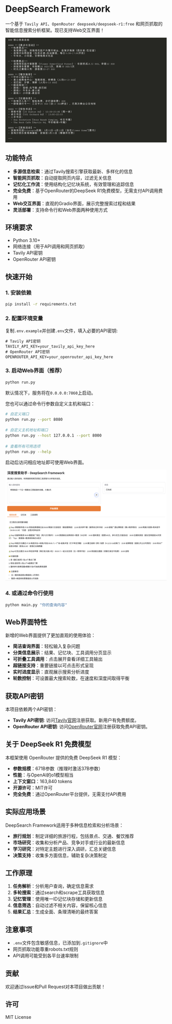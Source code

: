 # DeepSearch Framework

一个基于 `Tavily API`、`OpenRouter deepseek/deepseek-r1:free` 和网页抓取的智能信息搜索分析框架。现已支持Web交互界面！

![示例](./snapshot.jpg)

## 功能特点

- **多源信息检索**：通过Tavily搜索引擎获取最新、多样化的信息
- **智能网页抓取**：自动提取网页内容，过滤无关信息
- **记忆化工作流**：使用结构化记忆块系统，有效管理和追踪信息
- **完全免费**：基于OpenRouter的DeepSeek R1免费模型，无需支付API调用费用
- **Web交互界面**：直观的Gradio界面，展示完整搜索过程和结果
- **灵活部署**：支持命令行和Web界面两种使用方式

## 环境要求

- Python 3.10+
- 网络连接（用于API调用和网页抓取）
- Tavily API密钥
- OpenRouter API密钥

## 快速开始

### 1. 安装依赖

```bash
pip install -r requirements.txt
```

### 2. 配置环境变量

复制`.env.example`并创建`.env`文件，填入必要的API密钥:

```
# Tavily API密钥
TAVILY_API_KEY=your_tavily_api_key_here
# OpenRouter API密钥
OPENROUTER_API_KEY=your_openrouter_api_key_here
```

### 3. 启动Web界面（推荐）

```bash
python run.py
```

默认情况下，服务将在`0.0.0.0:7860`上启动。

您也可以通过命令行参数自定义主机和端口：

```bash
# 自定义端口
python run.py --port 8080

# 自定义主机地址和端口
python run.py --host 127.0.0.1 --port 8000

# 查看所有可用选项
python run.py --help
```

启动后访问相应地址即可使用Web界面。

![示例](./screenshot.png)

### 4. 或通过命令行使用

```bash
python main.py "你的查询内容"
```

## Web界面特性

新增的Web界面提供了更加直观的使用体验：

- **简洁查询界面**：轻松输入复杂问题
- **分类信息展示**：结果、记忆块、工具调用分页显示
- **可折叠工具调用**：点击展开查看详细工具输出
- **超链接支持**：重要链接以可点击形式呈现
- **实时进度显示**：直观展示搜索分析进度
- **轮数控制**：可设置最大搜索轮数，在速度和深度间取得平衡

## 获取API密钥

本项目依赖两个API密钥：

- **Tavily API密钥**: 访问[Tavily官网](https://tavily.com/)注册获取。新用户有免费额度。
- **OpenRouter API密钥**: 访问[OpenRouter官网](https://openrouter.ai/)注册获取免费API密钥。

## 关于 DeepSeek R1 免费模型

本框架使用 OpenRouter 提供的免费 DeepSeek R1 模型：

- **参数规模**：671B参数（推理时激活37B参数）
- **性能**：与OpenAI的o1模型相当
- **上下文窗口**：163,840 tokens
- **开源许可**：MIT许可
- **完全免费**：通过OpenRouter平台提供，无需支付API费用

## 实际应用场景

DeepSearch Framework适用于多种信息检索和分析场景：

- **旅行规划**：制定详细的旅游行程，包括景点、交通、餐饮推荐
- **市场研究**：收集和分析产品、竞争对手或行业的最新信息
- **学习研究**：对特定主题进行深入调研，汇总关键信息
- **决策支持**：收集多方面信息，辅助复杂决策制定

## 工作原理

1. **任务解析**：分析用户查询，确定信息需求
2. **多轮搜索**：通过search和scrape工具获取信息
3. **记忆管理**：使用唯一ID记忆块存储和更新信息
4. **信息筛选**：自动过滤不相关内容，保留核心信息
5. **结果汇总**：生成全面、条理清晰的最终答案

## 注意事项

- `.env`文件包含敏感信息，已添加到`.gitignore`中
- 网页抓取功能尊重robots.txt规则
- API调用可能受到各平台速率限制

## 贡献

欢迎通过Issue和Pull Request对本项目做出贡献！

## 许可

MIT License